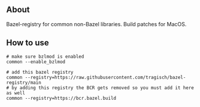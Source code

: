 ## About
Bazel-registry for common non-Bazel libraries. 
Build patches for MacOS.

## How to use

```
# make sure bzlmod is enabled
common --enable_bzlmod

# add this bazel registry
common --registry=https://raw.githubusercontent.com/tragisch/bazel-registry/main
# by adding this registry the BCR gets removed so you must add it here as well
common --registry=https://bcr.bazel.build
```
